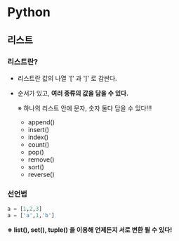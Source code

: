 # Python

## 리스트

### 리스트란?

- 리스트란 값의 나열 '[' 과 ']' 로 감싼다.

- 순서가 있고, **여러 종류의 값을 담을 수 있다.**

  ※ 하나의 리스트 안에 문자, 숫자 둘다 담을 수 있다!!!
  - append()
  - insert()
  - index()
  - count()
  - pop()
  - remove()
  - sort()
  - reverse()



### 선언법

``` python
a = [1,2,3]
a = ['a',1,'b']
```



**※ list(), set(), tuple() 을 이용해 언제든지 서로 변환 될 수 있다!**